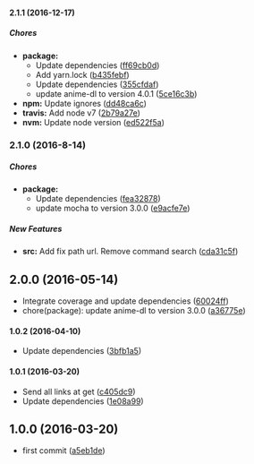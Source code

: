 #### 2.1.1 (2016-12-17)

##### Chores

* **package:**
  * Update dependencies ([ff69cb0d](https://github.com/lgaticaq/hubot-anime-dl/commit/ff69cb0d0c1db241c8a8a472b25be30c25c22cc0))
  * Add yarn.lock ([b435febf](https://github.com/lgaticaq/hubot-anime-dl/commit/b435febf1f6c39959ca8bfcbae852adbb2c42be3))
  * Update dependencies ([355cfdaf](https://github.com/lgaticaq/hubot-anime-dl/commit/355cfdaffdc723453884ad0fc09f75e13cff2e41))
  * update anime-dl to version 4.0.1 ([5ce16c3b](https://github.com/lgaticaq/hubot-anime-dl/commit/5ce16c3bb46d9dfa0a532edb2de2299b7342793a))
* **npm:** Update ignores ([dd48ca6c](https://github.com/lgaticaq/hubot-anime-dl/commit/dd48ca6c4eda5f61b2d4b05bdd36a1f40a2a7363))
* **travis:** Add node v7 ([2b79a27e](https://github.com/lgaticaq/hubot-anime-dl/commit/2b79a27e131487c6d60ecee6898a236720a31975))
* **nvm:** Update node version ([ed522f5a](https://github.com/lgaticaq/hubot-anime-dl/commit/ed522f5a709d9ee0afb1aaf648be311356421dbc))

### 2.1.0 (2016-8-14)

##### Chores

* **package:**
  * Update dependencies ([fea32878](https://github.com/lgaticaq/hubot-anime-dl/commit/fea328786ce552a68525abed69ebeee04c5de0fd))
  * update mocha to version 3.0.0 ([e9acfe7e](https://github.com/lgaticaq/hubot-anime-dl/commit/e9acfe7e2243b84eed1acf679d9df4bb8814b39b))

##### New Features

* **src:** Add fix path url. Remove command search ([cda31c5f](https://github.com/lgaticaq/hubot-anime-dl/commit/cda31c5fa9c6e7b4d9f8aa1b26b6a5aa021971f8))

## 2.0.0 (2016-05-14)

* Integrate coverage and update dependencies ([60024ff](https://github.com/lgaticaq/hubot-anime-dl/commit/60024ff))
* chore(package): update anime-dl to version 3.0.0 ([a36775e](https://github.com/lgaticaq/hubot-anime-dl/commit/a36775e))

#### 1.0.2 (2016-04-10)

* Update dependencies ([3bfb1a5](https://github.com/lgaticaq/hubot-anime-dl/commit/3bfb1a5))

#### 1.0.1 (2016-03-20)

* Send all links at get ([c405dc9](https://github.com/lgaticaq/hubot-anime-dl/commit/c405dc9))
* Update dependencies ([1e08a99](https://github.com/lgaticaq/hubot-anime-dl/commit/1e08a99))

## 1.0.0 (2016-03-20)

* first commit ([a5eb1de](https://github.com/lgaticaq/hubot-anime-dl/commit/a5eb1de))
